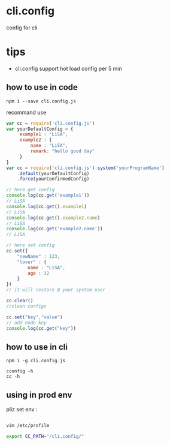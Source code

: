 # cli.config
config for cli

# tips
* cli.config support hot load config per 5 min

## how to use  in code
```shell
npm i --save cli.config.js
```
recommand use
```js
var cc = require('cli.config.js')
var yourDefaultConfig = {
     example1 : "LiSA",
     example2 : {
         name : "LiSA",
         remark: "hello good day"
     }
}
var cc = require('cli.config.js').system('yourProgramName')
    .default(yourDefaultConfig)
    .force(yourConfirmedConfig)

// here get config
console.log(cc.get('example1'))
// LiSA
console.log(cc.get().example1)
// LiSA
console.log(cc.get().example2.name)
// LiSA
console.log(cc.get('example2.name'))
// LiSA

// here set config
cc.set({
    "newName" : 123,
    "lover" : {
        name : "LiSA",
        age : 32
    }
}) 
// it will restore @ your system user

cc.clear()
//clean configs 

cc.set("key","value")
// add node key
console.log(cc.get("key"))

```

## how to use in cli
```shell
npm i -g cli.config.js
```
```shell
cconfig -h
cc -h

```

## using in prod env

pliz set env :
```bash

vim /etc/profile

export CC_PATH="/cli.config/"

```
